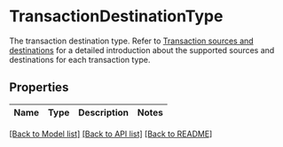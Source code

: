 # TransactionDestinationType

The transaction destination type. Refer to [Transaction sources and destinations](https://www.cobo.com/developers/v2/guides/transactions/sources-and-destinations) for a detailed introduction about the supported sources and destinations for each transaction type. 

## Properties

Name | Type | Description | Notes
------------ | ------------- | ------------- | -------------

[[Back to Model list]](../README.md#documentation-for-models) [[Back to API list]](../README.md#documentation-for-api-endpoints) [[Back to README]](../README.md)


